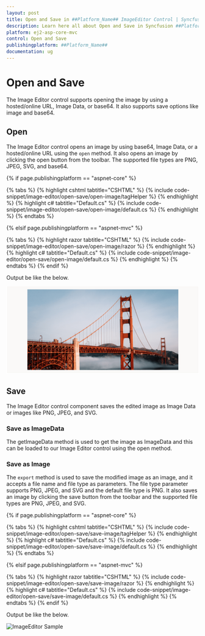 ```yaml
---
layout: post
title: Open and Save in ##Platform_Name## ImageEditor Control | Syncfusion
description: Learn here all about Open and Save in Syncfusion ##Platform_Name## ImageEditor component of Syncfusion Essential JS 2 and more.
platform: ej2-asp-core-mvc
control: Open and Save
publishingplatform: ##Platform_Name##
documentation: ug
---
```


# Open and Save

The Image Editor control supports opening the image by using a hosted/online URL, Image Data, or base64. It also supports save options like image and base64.

## Open

The Image Editor control opens an image by using base64, Image Data, or a hosted/online URL using the `open` method. It also opens an image by clicking the open button from the toolbar. The supported file types are PNG, JPEG, SVG, and base64.

{% if page.publishingplatform == "aspnet-core" %}

{% tabs %}
{% highlight cshtml tabtitle="CSHTML" %}
{% include code-snippet/image-editor/open-save/open-image/tagHelper %}
{% endhighlight %}
{% highlight c# tabtitle="Default.cs" %}
{% include code-snippet/image-editor/open-save/open-image/default.cs %}
{% endhighlight %}
{% endtabs %}

{% elsif page.publishingplatform == "aspnet-mvc" %}

{% tabs %}
{% highlight razor tabtitle="CSHTML" %}
{% include code-snippet/image-editor/open-save/open-image/razor %}
{% endhighlight %}
{% highlight c# tabtitle="Default.cs" %}
{% include code-snippet/image-editor/open-save/open-image/default.cs %}
{% endhighlight %}
{% endtabs %}
{% endif %}

Output be like the below.

![ImageEditor Sample](images/image-editor-open.png)

## Save

The Image Editor control component saves the edited image as Image Data or images like PNG, JPEG, and SVG.

### Save as ImageData

The getImageData method is used to get the image as ImageData and this can be loaded to our Image Editor control using the open method.

### Save as Image

The `export` method is used to save the modified image as an image, and it accepts a file name and file type as parameters. The file type parameter supports PNG, JPEG, and SVG and the default file type is PNG. It also saves an image by clicking the save button from the toolbar and the supported file types are PNG, JPEG, and SVG.

{% if page.publishingplatform == "aspnet-core" %}

{% tabs %}
{% highlight cshtml tabtitle="CSHTML" %}
{% include code-snippet/image-editor/open-save/save-image/tagHelper %}
{% endhighlight %}
{% highlight c# tabtitle="Default.cs" %}
{% include code-snippet/image-editor/open-save/save-image/default.cs %}
{% endhighlight %}
{% endtabs %}

{% elsif page.publishingplatform == "aspnet-mvc" %}

{% tabs %}
{% highlight razor tabtitle="CSHTML" %}
{% include code-snippet/image-editor/open-save/save-image/razor %}
{% endhighlight %}
{% highlight c# tabtitle="Default.cs" %}
{% include code-snippet/image-editor/open-save/save-image/default.cs %}
{% endhighlight %}
{% endtabs %}
{% endif %}

Output be like the below.

![ImageEditor Sample](/images/image-editor-save.png)
